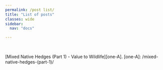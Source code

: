 ```yaml
---
permalink: /post list/
title: "List of posts"
classes: wide
sidebar:
  nav: "docs"

---
```

<br>

[Mixed Native Hedges (Part 1) - Value to Wildlife][one-A].
[one-A]: /mixed-native-hedges-(part-1)/





  
